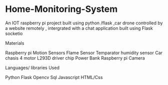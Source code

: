 # Home-Monitoring-System
An IOT raspberry pi  project  built using python /flask ,car  drone controlled  by a website remotely , intergrated with a chat application built using Flask socketio

Materials

Raspberry pi
Motion Sensors
Flame Sensor
Temparator humidity  sensor
Car chasis
4 motor
L293D driver chip
Power Bank
Raspberry pi Camera

Languages/ libraries Used

Python 
Flask 
Opencv
Sql
Javascript
HTML/Css

